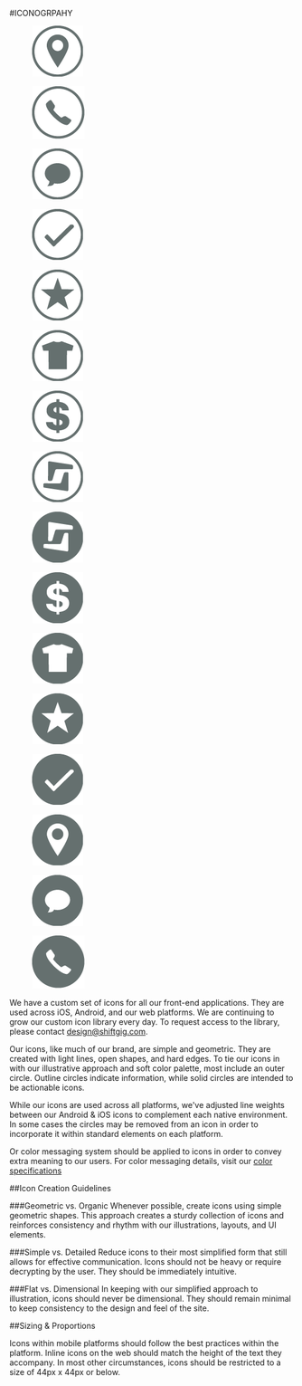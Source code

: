 #ICONOGRPAHY

<section class="icons eight-up example">
	<figure>
		<img src="/assets/images/sg_icon_1.png">
	</figure>
	<figure>
		<img src="/assets/images/sg_icon_2.png">
	</figure>
	<figure>
		<img src="/assets/images/sg_icon_3.png">
	</figure>
	<figure>
		<img src="/assets/images/sg_icon_4.png">
	</figure>
	<figure>
		<img src="/assets/images/sg_icon_5.png">
	</figure>
	<figure>
		<img src="/assets/images/sg_icon_6.png">
	</figure>
	<figure>
		<img src="/assets/images/sg_icon_7.png">
	</figure>
	<figure>
		<img src="/assets/images/sg_icon_8.png">
	</figure>
	<figure>
		<img src="/assets/images/sg_icon_9.png">
	</figure>
	<figure>
		<img src="/assets/images/sg_icon_10.png">
	</figure>
	<figure>
		<img src="/assets/images/sg_icon_11.png">
	</figure>
	<figure>
		<img src="/assets/images/sg_icon_12.png">
	</figure>
	<figure>
		<img src="/assets/images/sg_icon_13.png">
	</figure>
	<figure>
		<img src="/assets/images/sg_icon_14.png">
	</figure>
	<figure>
		<img src="/assets/images/sg_icon_15.png">
	</figure>
	<figure>
		<img src="/assets/images/sg_icon_16.png">
	</figure>
</section>

We have a custom set of icons for all our front-end applications. They are used across iOS, Android, and our web platforms. We are continuing to grow our custom icon library every day. To request access to the library, please contact [design@shiftgig.com](mailto:design@shiftgig.com).

Our icons, like much of our brand, are simple and geometric. They are created with light lines, open shapes, and hard edges. To tie our icons in with our illustrative approach and soft color palette, most include an outer circle. Outline circles indicate information, while solid circles are intended to be actionable icons. 

While our icons are used across all platforms, we've adjusted line weights between our Android & iOS icons to complement each native environment. In some cases the circles may be removed from an icon in order to incorporate it within standard elements on each platform.

Or color messaging system should be applied to icons in order to convey extra meaning to our users. For color messaging details, visit our [color specifications](/content/brand_guidelines/05_color.html)

##Icon Creation Guidelines

###Geometric vs. Organic
Whenever possible, create icons using simple geometric shapes. This approach creates a sturdy collection of icons and reinforces consistency and rhythm with our illustrations, layouts, and UI elements.

###Simple vs. Detailed
Reduce icons to their most simplified form that still allows for effective communication. Icons should not be heavy or require decrypting by the user. They should be immediately intuitive.

###Flat vs. Dimensional
In keeping with our simplified approach to illustration, icons should never be dimensional. They should remain minimal to keep consistency to the design and feel of the site.

##Sizing & Proportions

Icons within mobile platforms should follow the best practices within the platform. Inline icons on the web should match the height of the text they accompany. In most other circumstances, icons should be restricted to a size of 44px x 44px or below.